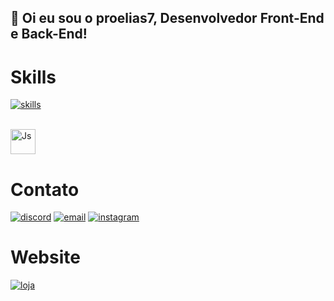 ## 👋 Oi eu sou o proelias7, Desenvolvedor Front-End e Back-End!
# Skills
[![skills](https://github-readme-stats.vercel.app/api/top-langs/?username=proelias7&theme=blue-green)](http://quanticstore.com.br)
<div style="display: inline_block"><br>
  <img align="center" alt="Js" height="40" src="https://devicons.dev.br/icons?icon=DiscordBots,CSS,HTML,JavaScript,TypeScript,JQuery,React,Wordpress,PHP,MySQL,MongoDB,Lua,Bootstrap,Git,Linux,Photoshop&size=30&theme=dark">
  
</div>
  
  ##
  # Contato

[![discord](https://img.shields.io/badge/proelias7-7289DA?style=for-the-badge&logo=discord&logoColor=white)](https://discord.gg/Qqe5a3J58J)
[![email](https://img.shields.io/badge/proelias7@live.com-0078D7?style=for-the-badge&logo=gmail&logoColor=white)]()
[![instagram](https://img.shields.io/badge/Instagram-E4405F?style=for-the-badge&logo=instagram&logoColor=white)](https://www.instagram.com/proelias7)
  # Website
[![loja](https://img.shields.io/badge/Quantic Store-7C0CFF?style=for-the-badge&logo=Google-chrome&logoColor=white)](http://quanticstore.com.br)

